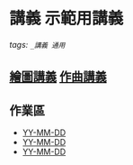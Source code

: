 # 講義 示範用講義

###### tags: `_講義 通用`

## [繪圖講義](https://hackmd.io/@_7PkUw18SuObLzwXNzXwHA/SJD-897lj/edit) [作曲講義](https://hackmd.io/@_7PkUw18SuObLzwXNzXwHA/BJOmyIgls/edit)

## 作業區

* [YY-MM-DD](https://hackmd.io/@6hYzZShcTgiWURGnt6aaQw/rkyHM37es)
* [YY-MM-DD](https://hackmd.io/@6hYzZShcTgiWURGnt6aaQw/rkyHM37es)
* [YY-MM-DD](https://hackmd.io/@6hYzZShcTgiWURGnt6aaQw/rkyHM37es)